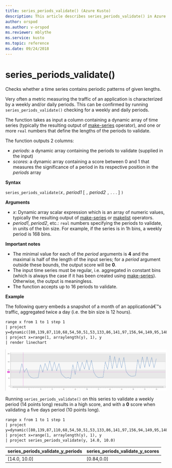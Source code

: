 ```yaml
---
title: series_periods_validate() (Azure Kusto)
description: This article describes series_periods_validate() in Azure Kusto.
author: orspod
ms.author: v-orspod
ms.reviewer: mblythe
ms.service: kusto
ms.topic: reference
ms.date: 09/24/2018
---
```

# series_periods_validate()

Checks whether a time series contains periodic patterns of given lengths.  

Very often a metric measuring the traffic of an application is characterized by a weekly and/or daily periods. This can be confirmed by running `series_periods_validate()` checking for a weekly and daily periods.

The function takes as input a column containing a dynamic array of time series (typically the resulting output of [make-series](make-seriesoperator.md) operator), and one or more `real` numbers that define the lengths of the periods to validate. 

The function outputs 2 columns:
* *periods*: a dynamic array containing the periods to validate (supplied in the input)
* *scores*: a dynamic array containing a score between 0 and 1 that measures the significance of a period in its respective position in the *periods* array

**Syntax**

`series_periods_validate(`*x*`,` *period1* [ `,` *period2* `,` . . . ] `)`

**Arguments**

* *x*: Dynamic array scalar expression which is an array of numeric values, typically the resulting output of [make-series](make-seriesoperator.md) or [makelist](makelist-aggfunction.md) operators.
* *period1*, *period2*, etc.: `real` numbers specifying the periods to validate, in units of the bin size. For example, if the series is in 1h bins, a weekly period is 168 bins.

**Important notes**

* The minimal value for each of the *period* arguments is **4** and the maximal is half of the length of the input series; for a *period* argument outside these bounds, the output score will be **0**.
* The input time series must be regular, i.e. aggregated in constant bins (which is always the case if it has been created using [make-series](make-seriesoperator.md)). Otherwise, the output is meaningless.
* The function accepts up to 16 periods to validate.


**Example**

The following query embeds a snapshot of a month of an applicationâ€™s traffic, aggregated twice a day (i.e. the bin size is 12 hours).

```kusto
range x from 1 to 1 step 1
| project y=dynamic([80,139,87,110,68,54,50,51,53,133,86,141,97,156,94,149,95,140,77,61,50,54,47,133,72,152,94,148,105,162,101,160,87,63,53,55,54,151,103,189,108,183,113,175,113,178,90,71,62,62,65,165,109,181,115,182,121,178,114,170])
| project x=range(1, arraylength(y), 1), y  
| render linechart 
```

![](./Images/samples/series-periods.png)

Running `series_periods_validate()` on this series to validate a weekly period (14 points long) results in a high score,  and with a **0** score  when validating a five days period (10 points long).

```kusto
range x from 1 to 1 step 1
| project y=dynamic([80,139,87,110,68,54,50,51,53,133,86,141,97,156,94,149,95,140,77,61,50,54,47,133,72,152,94,148,105,162,101,160,87,63,53,55,54,151,103,189,108,183,113,175,113,178,90,71,62,62,65,165,109,181,115,182,121,178,114,170])
| project x=range(1, arraylength(y), 1), y  
| project series_periods_validate(y, 14.0, 10.0)
```

| series\_periods\_validate\_y\_periods  | series\_periods\_validate\_y\_scores |
|-------------|-------------------|
| [14.0, 10.0] | [0.84,0.0]  |